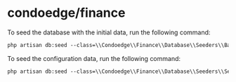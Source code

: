 # condoedge/finance

To seed the database with the initial data, run the following command:

```cmd
php artisan db:seed --class=\\Condoedge\\Finance\\Database\\Seeders\\BaseSeeder
```

To seed the configuration data, run the following command:

```cmd
php artisan db:seed --class=\\Condoedge\\Finance\\Database\\Seeders\\SettingsSeeder
```
